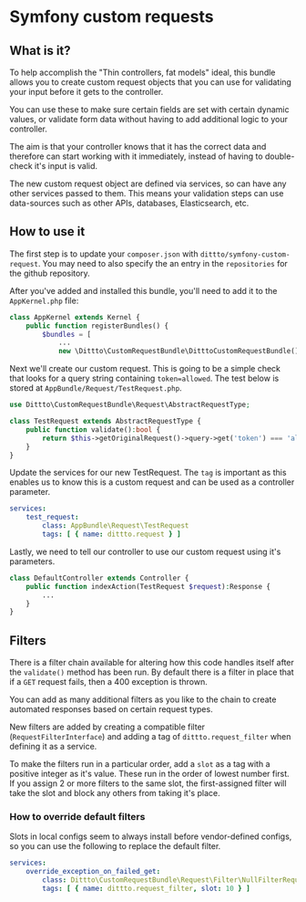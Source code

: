# Symfony custom requests

## What is it?

To help accomplish the "Thin controllers, fat models" ideal, this bundle allows you to create custom request objects that you can use for validating your input before it gets to the controller.

You can use these to make sure certain fields are set with certain dynamic values, or validate form data without having to add additional logic to your controller.

The aim is that your controller knows that it has the correct data and therefore can start working with it immediately, instead of having to double-check it's input is valid.

The new custom request object are defined via services, so can have any other services passed to them. This means your validation steps can use data-sources such as other APIs, databases, Elasticsearch, etc.

## How to use it

The first step is to update your `composer.json` with `dittto/symfony-custom-request`. You may need to also specify the an entry in the `repositories` for the github repository.

After you've added and installed this bundle, you'll need to add it to the `AppKernel.php` file:

```php
class AppKernel extends Kernel {
    public function registerBundles() {
        $bundles = [
            ...
            new \Dittto\CustomRequestBundle\DitttoCustomRequestBundle(),
```

Next we'll create our custom request. This is going to be a simple check that looks for a query string containing `token=allowed`. The test below is stored at `AppBundle/Request/TestRequest.php`.

```php
use Dittto\CustomRequestBundle\Request\AbstractRequestType;

class TestRequest extends AbstractRequestType {
    public function validate():bool {
        return $this->getOriginalRequest()->query->get('token') === 'allowed';
    }
}
```

Update the services for our new TestRequest. The `tag` is important as this enables us to know this is a custom request and can be used as a controller parameter.

```yaml
services:
    test_request:
        class: AppBundle\Request\TestRequest
        tags: [ { name: dittto.request } ]
```

Lastly, we need to tell our controller to use our custom request using it's parameters.

```php
class DefaultController extends Controller {
    public function indexAction(TestRequest $request):Response {
        ...
    }
}
```

## Filters

There is a filter chain available for altering how this code handles itself after the `validate()` method has been run. By default there is a filter in place that if a `GET` request fails, then a 400 exception is thrown.

You can add as many additional filters as you like to the chain to create automated responses based on certain request types.

New filters are added by creating a compatible filter (`RequestFilterInterface`) and adding a tag of `dittto.request_filter` when defining it as a service.

To make the filters run in a particular order, add a `slot` as a tag with a positive integer as it's value. These run in the order of lowest number first. If you assign 2 or more filters to the same slot, the first-assigned filter will take the slot and block any others from taking it's place.

### How to override default filters

Slots in local configs seem to always install before vendor-defined configs, so you can use the following to replace the default filter.

```yaml
services:
    override_exception_on_failed_get:
        class: Dittto\CustomRequestBundle\Request\Filter\NullFilterRequest
        tags: [ { name: dittto.request_filter, slot: 10 } ]
```
